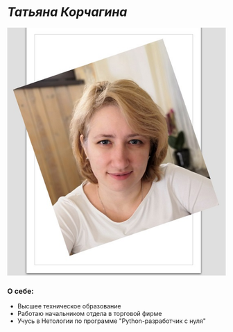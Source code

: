 # *Татьяна Корчагина*

![](https://github.com/TannyKorry/Portfolio/blob/main/photo.jpg)

### О себе:
- Высшее техническое образование
- Работаю начальником отдела в торговой фирме
- Учусь в Нетологии по программе "Python-разработчик с нуля"
